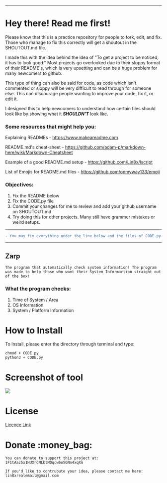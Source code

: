---------------------------------
# Hey there! Read me first!

Please know that this is a practice repository for people to fork, edit, and fix.
Those who manage to fix this correctly will get a shoutout in the SHOUTOUT.md file.

I made this with the idea behind the idea of "To get a project to be noticed, it has to look good." 
Most projects go overlooked due to their sloppy format of their README's, which is very upsetting and can be a huge problem for many newcomers to github.

This type of thing can also be said for code, as code which isn't commented or sloppy will be very difficult to read through for someone else. This can discourage people wanting to improve your code, fix it, or edit it.

I designed this to help newcomers to understand how certain files should look like by showing what it ***SHOULDN'T*** look like.

### Some resources that might help you:

Explaining READMEs - https://www.makeareadme.com

README.md's cheat-sheet - https://github.com/adam-p/markdown-here/wiki/Markdown-Cheatsheet

Example of a good README.md setup - https://github.com/Lin8x/lscript

List of Emojis for README.md files - https://github.com/onmyway133/emoji

### Objectives:

1. Fix the README below
2. Fix the CODE.py file
3. Commit your changes for me to review and add your github username on SHOUTOUT.md
4. Try doing this for other projects. Many still have grammer mistakes or weird setups.

---------------------------------
```diff
- You may fix everything under the line below and the files of CODE.py
```
---------------------------------

## Zarp
```
The program that automatically check system information! The program was made to help those who want their System Informartion straight out of the box! 

```

### What the program checks:
1. Time of System / Area
2. OS Information
3. System / Platform Information

# How to Install

To Install, please enter the directory through terminal and type:
```
chmod + CODE.py
python3 + CODE.py

```

# Screenshot of tool

<img src="http://url/to/img.png"/>

# License 

[Licence Link](https://www.github.com/lin8x/fixme/license)

# Donate :money_bag:
```
You can donate to support this project at: 1F1tAaz5x1HUXrCNLbtMDqcw6o5GNn4xqXm

If you'd like to contrubute your idea, please contact me here: lin8xrealemail@gmail.com

```
